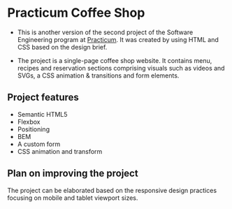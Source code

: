 # Practicum Coffee Shop

* This is another version of the second project of the Software Engineering program at [Practicum](https://practicum.yandex.com). It was created by using HTML and CSS based on the design brief.

* The project is a single-page coffee shop website. It contains menu, recipes and reservation sections comprising visuals such as videos and SVGs, a CSS animation & transitions and form elements.

## Project features

- Semantic HTML5
- Flexbox
- Positioning
- BEM
- A custom form
- CSS animation and transform

## Plan on improving the project

The project can be elaborated based on the responsive design practices focusing on mobile and tablet viewport sizes.
